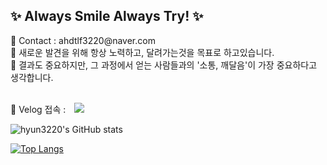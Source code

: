<h2> ✨ Always Smile Always Try! ✨ </h2>
<span> 💌 Contact : ahdtlf3220@naver.com </span> <br>
<span> 🔎 새로운 발견을 위해 항상 노력하고, 달려가는것을 목표로 하고있습니다.</span> <br>
<span> 🎁 결과도 중요하지만, 그 과정에서 얻는 사람들과의 '소통, 깨달음'이 가장 중요하다고 생각합니다. </span><br><br>

📢 Velog 접속 :
<a href="https://velog.io/@hyun3220">
    <img 
        src="http://img.shields.io/badge/-Velog-222222?style=flat&logo=Vector Logo Zone&link=https://velog.io/@hyun3220"
        style="height : auto; margin-left : 10px; margin-right : 10px;"/>
</a>

![hyun3220's GitHub stats](https://github-readme-stats.vercel.app/api?username=hyun3220&show_icons=true&theme=material-palenight)

[![Top Langs](https://github-readme-stats.vercel.app/api/top-langs/?username=hyun3220&layout=compact&theme=material-palenight&langs_count=6)](https://github.com/anuraghazra/github-readme-stats)
